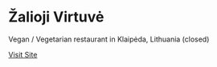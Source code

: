 # Žalioji Virtuvė
Vegan / Vegetarian restaurant in Klaipėda, Lithuania (closed)

[Visit Site](https://github.com/mgailius/zalioji-virtuve/blob/master/index.html)
